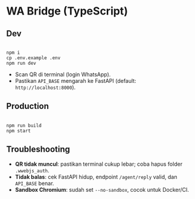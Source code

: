 # WA Bridge (TypeScript)

## Dev
```

npm i
cp .env.example .env
npm run dev

```
- Scan QR di terminal (login WhatsApp).
- Pastikan `API_BASE` mengarah ke FastAPI (default: `http://localhost:8000`).

## Production
```

npm run build
npm start

```

## Troubleshooting
- **QR tidak muncul**: pastikan terminal cukup lebar; coba hapus folder `.wwebjs_auth`.
- **Tidak balas**: cek FastAPI hidup, endpoint `/agent/reply` valid, dan `API_BASE` benar.
- **Sandbox Chromium**: sudah set `--no-sandbox`, cocok untuk Docker/CI.
